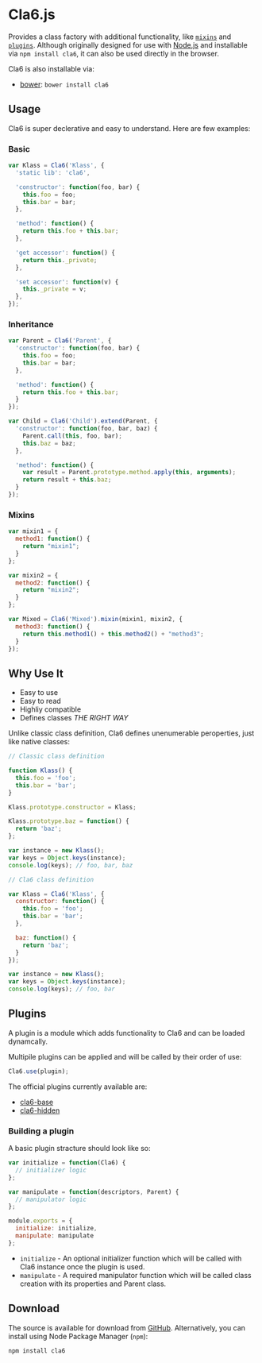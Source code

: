 # Cla6.js

Provides a class factory with additional functionality, like [`mixins`](#mixins) and [`plugins`](#plugins). Although originally designed for use with [Node.js](http://nodejs.org) and installable via `npm install cla6`,
it can also be used directly in the browser.

Cla6 is also installable via:

- [bower](http://bower.io/): `bower install cla6`

## Usage

Cla6 is super declerative and easy to understand. Here are few examples:

### Basic
```js
var Klass = Cla6('Klass', {
  'static lib': 'cla6',

  'constructor': function(foo, bar) {
    this.foo = foo;
    this.bar = bar;
  },

  'method': function() {
    return this.foo + this.bar;
  },

  'get accessor': function() {
    return this._private;
  },

  'set accessor': function(v) {
    this._private = v;
  },
});
```

### Inheritance
```js
var Parent = Cla6('Parent', {
  'constructor': function(foo, bar) {
    this.foo = foo;
    this.bar = bar;
  },

  'method': function() {
    return this.foo + this.bar;
  }
});

var Child = Cla6('Child').extend(Parent, {
  'constructor': function(foo, bar, baz) {
    Parent.call(this, foo, bar);
    this.baz = baz;
  },

  'method': function() {
    var result = Parent.prototype.method.apply(this, arguments);
    return result + this.baz;
  }
});
```

### Mixins
```js
var mixin1 = {
  method1: function() {
    return "mixin1";
  }
};

var mixin2 = {
  method2: function() {
    return "mixin2";
  }
};

var Mixed = Cla6('Mixed').mixin(mixin1, mixin2, {
  method3: function() {
    return this.method1() + this.method2() + "method3";
  }
});
```

## Why Use It

- Easy to use
- Easy to read
- Highliy compatible
- Defines classes *THE RIGHT WAY*

Unlike classic class definition, Cla6 defines unenumerable peroperties, just like native classes:

```js
// Classic class definition

function Klass() {
  this.foo = 'foo';
  this.bar = 'bar';
}

Klass.prototype.constructor = Klass;

Klass.prototype.baz = function() {
  return 'baz';
};

var instance = new Klass();
var keys = Object.keys(instance);
console.log(keys); // foo, bar, baz

// Cla6 class definition

var Klass = Cla6('Klass', {
  constructor: function() {
    this.foo = 'foo';
    this.bar = 'bar';
  },

  baz: function() {
    return 'baz';
  }
});

var instance = new Klass();
var keys = Object.keys(instance);
console.log(keys); // foo, bar
```

## Plugins

A plugin is a module which adds functionality to Cla6 and can be loaded dynamcally.

Multipile plugins can be applied and will be called by their order of use:

```js
Cla6.use(plugin);
```

The official plugins currently available are:

- [cla6-base](https://github.com/DAB0mB/cla6-base)
- [cla6-hidden](https://github.com/DAB0mB/cla6-hidden)

### Building a plugin

A basic plugin stracture should look like so:

```js
var initialize = function(Cla6) {
  // initializer logic
};

var manipulate = function(descriptors, Parent) {
  // manipulator logic
};

module.exports = {
  initialize: initialize,
  manipulate: manipulate
};
```

- `initialize` - An optional initializer function which will be called with Cla6 instance once the plugin is used.
- `manipulate` - A required manipulator function which will be called class creation with its properties and Parent class.

## Download

The source is available for download from
[GitHub](http://github.com/DAB0mB/cla6).
Alternatively, you can install using Node Package Manager (`npm`):

    npm install cla6